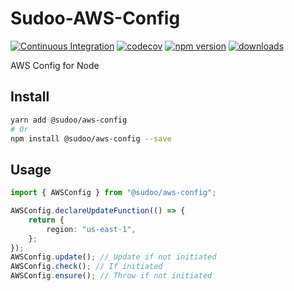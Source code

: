 # Sudoo-AWS-Config

[![Continuous Integration](https://github.com/SudoDotDog/Sudoo-AWS-Config/actions/workflows/ci.yml/badge.svg)](https://github.com/SudoDotDog/Sudoo-AWS-Config/actions/workflows/ci.yml)
[![codecov](https://codecov.io/gh/SudoDotDog/Sudoo-AWS-Config/branch/master/graph/badge.svg)](https://codecov.io/gh/SudoDotDog/Sudoo-AWS-Config)
[![npm version](https://badge.fury.io/js/%40sudoo%2Faws-config.svg)](https://www.npmjs.com/package/@sudoo/aws-config)
[![downloads](https://img.shields.io/npm/dm/@sudoo/aws-config.svg)](https://www.npmjs.com/package/@sudoo/aws-config)

AWS Config for Node

## Install

```sh
yarn add @sudoo/aws-config
# Or
npm install @sudoo/aws-config --save
```

## Usage

```ts
import { AWSConfig } from "@sudoo/aws-config";

AWSConfig.declareUpdateFunction(() => {
    return {
        region: "us-east-1",
    };
});
AWSConfig.update(); // Update if not initiated
AWSConfig.check(); // If initiated
AWSConfig.ensure(); // Throw if not initiated
```
